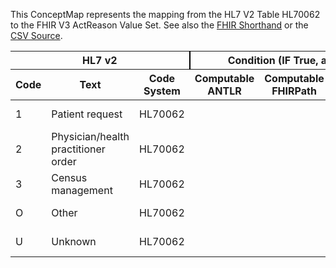 
This ConceptMap represents the mapping from the HL7 V2 Table HL70062 to the FHIR V3 ActReason Value Set. See also the <a href='https://github.com/HL7/v2-to-fhir/blob/master/tank/Table HL70062 to V3 ActReason.fsh'>FHIR Shorthand</a> or the <a href='https://github.com/HL7/v2-to-fhir/blob/master/mappings/codesystems/HL7 Concept Map_ EventReason - Sheet1.csv'>CSV Source</a>.
<table class='grid'><thead>
<tr><th colspan='3' style='border-right: 2px solid black;'>HL7 v2</th><th colspan='3' style='border-right: 2px solid black;'>Condition (IF True, args)</th><th colspan='4'>HL7 FHIR</th><th rowspan='2'>Comments</th></tr>
<tr><th>Code</th><th>Text</th><th>Code System</th><th>Computable ANTLR</th><th>Computable FHIRPath</th><th>Narrative</th><th>Code</th><th>Proposed Extension</th><th>Display</th><th>Code System</th></tr></thead>
<tbody>
<tr><td>1</td><td>Patient request</td><td style='border-right: 2px'>HL70062</td><td></td><td></td><td style='border-right: 2px'></td><td>PATRQT</td><td></td><td>patient requested	</td><td><a href='https://hl7.org/fhir/R4/v3/ActReason/cs.html'>http://terminology.hl7.org/CodeSystem/v3-ActReason</a></td><td></td></tr>
<tr><td>2</td><td>Physician/health practitioner order</td><td style='border-right: 2px'>HL70062</td><td></td><td></td><td style='border-right: 2px'></td><td>TREAT</td><td></td><td>treatment</td><td><a href='https://hl7.org/fhir/R4/v3/ActReason/cs.html'>http://terminology.hl7.org/CodeSystem/v3-ActReason</a></td><td></td></tr>
<tr><td>3</td><td>Census management</td><td style='border-right: 2px'>HL70062</td><td></td><td></td><td style='border-right: 2px'></td><td>HOPERAT</td><td></td><td>healthcare operations</td><td><a href='https://hl7.org/fhir/R4/v3/ActReason/cs.html'>http://terminology.hl7.org/CodeSystem/v3-ActReason</a></td><td></td></tr>
<tr><td>O</td><td>Other</td><td style='border-right: 2px'>HL70062</td><td></td><td></td><td style='border-right: 2px'></td><td>O</td><td></td><td>Other</td><td><a href='https://hl7.org/fhir/R4/v2/70062/index.html'>http://terminology.hl7.org/CodeSystem/v2-70062</a></td><td></td></tr>
<tr><td>U</td><td>Unknown</td><td style='border-right: 2px'>HL70062</td><td></td><td></td><td style='border-right: 2px'></td><td>unknown</td><td></td><td></td><td><a href='https://hl7.org/fhir/R4/v3/ActReason/cs.html'>http://terminology.hl7.org/CodeSystem/v3-ActReason</a></td><td></td></tr>
</tbody></table>
